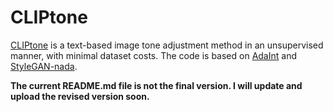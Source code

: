 # CLIPtone
[CLIPtone](https://hmin970922.github.io/CLIPtone/) is a text-based image tone adjustment method in an unsupervised manner, with minimal dataset costs.
The code is based on [AdaInt](https://github.com/ImCharlesY/AdaInt) and [StyleGAN-nada](https://github.com/rinongal/StyleGAN-nada).


**The current README.md file is not the final version. I will update and upload the revised version soon.**

<!--

## Installation
```
git clone https://github.com/hmin970922/CLIPtone.git
cd CLIPtone

pip install -r requirements.txt
python ailut_transform/setup.py install

pip install ftfy regex tqdm
pip install git+https://github.com/openai/CLIP.git
```


## Datasets
We will release soon...

### Image Datasets
You can use any image datasets..
논문에서는 MIT-Adobe 5K를 사용..
image 파일과 annotation 파일 필요

```
data
|-- synthetic
|   |-- ajar
|   |-- cbox_dragon
|   |-- ...
|-- real
    |-- scene_1
    |-- scene_2
    |-- ...
```

### Text Datasets
우리는 학습 때 Target description으로 [Color Names Database](https://github.com/meodai/color-names)를 사용..
csv 폴더 내에 [colornames.csv](https://github.com/meodai/color-names/blob/master/src/colornames.csv)

-->
